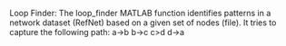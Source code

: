 Loop Finder: 
The loop_finder MATLAB function identifies patterns in a network dataset (RefNet) based on a given set of nodes (file).
It tries to capture the following path: 
a->b b->c c>d d->a

